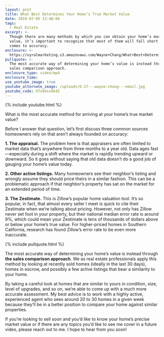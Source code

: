```yaml
---
layout: post
title: What Best Determines Your Home’s True Market Value
date: 2019-07-05 13:48:04
tags:
  - Real Estate
excerpt: >-
  Though there are many methods by which you can obtain your home’s market
  value, it’s important to recognize that most of them will fall short when it
  comes to accuracy.
enclosure: >-
  https://vyralmarketing.s3.amazonaws.com/Wayne+Chang/What+Best+Determines+Your+Homes+True+Market+Value.mp4
pullquote: >-
  The most accurate way of determining your home’s value is instead through the
  sales comparison approach.
enclosure_type: video/mp4
enclosure_time:
use_youtube_image: true
youtube_alternate_image: /uploads/6-27---wayne-chang---email.jpg
youtube_code: XTx9Xsx9k4I
---
```


{% include youtube.html %}

What is the most accurate method for arriving at your home’s true market value?&nbsp;

Before I answer that question, let’s first discuss three common sources homeowners rely on that aren’t always founded on accuracy:&nbsp;

**1\. The appraisal.** The problem here is that appraisers are often limited to market data that’s anywhere from three months to a year old. Data ages fast—especially during a shift where the market is rapidly trending upward or downward. So it goes without saying that old data doesn’t do a good job of gauging your home’s value today.&nbsp;

**2\. Other active listings.** Many homeowners see their neighbor’s listing and wrongly assume they should price theirs in a similar fashion. This can be a problematic approach if that neighbor’s property has sat on the market for an extended period of time.&nbsp;

**3\. The Zestimate.** This is Zillow’s popular home valuation tool. It’s so popular, in fact, that almost every seller I meet is quick to cite their Zestimate when we’re talking about pricing. However, not only has Zillow never set foot in your property, but their national median error rate is around 9%, which could mean your Zestimate is tens of thousands of dollars above or below your home’s true value. For higher-priced homes in Southern California, research has found Zillow’s error rate to be even more inaccurate.&nbsp;

{% include pullquote.html %}

The most accurate way of determining your home’s value is instead through **the sales comparison approach**. We as real estate professionals apply this method by looking at recently sold homes (ideally in the last 30 days), homes in escrow, and possibly a few active listings that bear a similarity to your home.&nbsp;

By taking a careful look at homes that are similar to yours in condition, size, level of upgrades, and so on, we’re able to come up with a much more accurate assessment. My best advice is to work with a highly active, experienced agent who sees around 20 to 30 homes in a given week because they’ll be in a better position to compare your home against similar properties.&nbsp;

If you’re looking to sell soon and you’d like to know your home’s precise market value or if there are any topics you’d like to see me cover in a future video, please reach out to me. I hope to hear from you soon\!&nbsp;